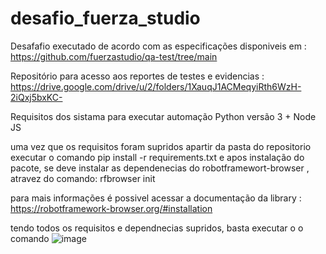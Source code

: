 # desafio_fuerza_studio
Desafafio executado de acordo com as especificações disponiveis em : https://github.com/fuerzastudio/qa-test/tree/main

Repositório para acesso aos reportes de testes e evidencias : https://drive.google.com/drive/u/2/folders/1XauqJ1ACMeqyiRth6WzH-2iQxj5bxKC-

Requisitos dos sistama para executar automação 
Python versão 3 + 
Node JS

uma vez que os requisitos foram supridos 
apartir da pasta do repositorio executar o comando pip install -r requirements.txt
e apos instalação do pacote, se deve instalar as dependenecias do robotframewort-browser , atravez do comando: rfbrowser init

para mais informações é possivel acessar a documentação da library : https://robotframework-browser.org/#installation

tendo todos os requisitos e dependnecias supridos, basta executar o o comando 
![image](https://github.com/neverdjou/desafio_fuerza_studio/assets/62752617/819a2aec-5bc0-4f0a-b511-05e9e7847f51)
